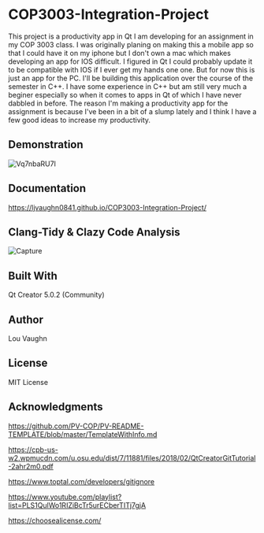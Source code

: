 # COP3003-Integration-Project

This project is a productivity app in Qt I am developing for an assignment in my COP 3003 class.
I was originally planing on making this a mobile app so that I could have it on my iphone but I don't own a mac which makes developing an app for IOS difficult. I figured in Qt I could probably update it to be compatible with IOS if I ever get my hands one one. But for now this is just an app for the PC.
I'll be building this application over the course of the semester in C++.
I have some experience in C++ but am still very much a beginer especially so when it comes to apps in Qt of which I have never dabbled in before.
The reason I'm making a productivity app for the assignment is because I've been in a bit of a slump lately and I think I have a few good ideas to increase my productivity.

## Demonstration
![Vq7nbaRU7l](https://user-images.githubusercontent.com/72235620/146294263-4f2d8927-520a-48ed-aeda-5584652ef108.gif)

## Documentation
https://ljvaughn0841.github.io/COP3003-Integration-Project/

## Clang-Tidy & Clazy Code Analysis
![Capture](https://user-images.githubusercontent.com/72235620/146400166-9237e8db-dba7-4d52-bfe5-01d2c9408cae.JPG)


## Built With
Qt Creator 5.0.2 (Community)

<!-- Add other software / resources used here -->

## Author
Lou Vaughn

## License
<!-- see readme template in aknowladgements for this and all the other areas left blank-->
MIT License

## Acknowledgments
<!-- people who helped -->

<!-- Web sites / tutorials used -->
https://github.com/PV-COP/PV-README-TEMPLATE/blob/master/TemplateWithInfo.md

https://cpb-us-w2.wpmucdn.com/u.osu.edu/dist/7/11881/files/2018/02/QtCreatorGitTutorial-2ahr2m0.pdf

https://www.toptal.com/developers/gitignore

https://www.youtube.com/playlist?list=PLS1QulWo1RIZiBcTr5urECberTITj7gjA

https://choosealicense.com/
